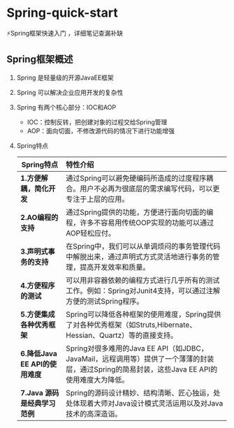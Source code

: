 # Spring-quick-start
⚡Spring框架快速入门 ，详细笔记查漏补缺

## Spring框架概述

1. Spring 是轻量级的开源JavaEE框架

2. Spring 可以解决企业应用开发的复杂性

3. Spring 有两个核心部分：IOC和AOP

   - IOC：控制反转，把创建对象的过程交给Spring管理
   - AOP：面向切面，不修改源代码的情况下进行功能增强

4. Spring特点

   | Spring特点                      | 特性介绍                                                     |
   | ------------------------------- | :----------------------------------------------------------- |
   | **1.方便解耦，简化开发**        | 通过Spring可以避免硬编码所造成的过度程序耦合。用户不必再为很底层的需求编写代码，可以更专注于上层的应用。 |
   | **2.AO编程的支持**              | 通过Spring提供的功能，方便进行面向切面的编程，许多不容易用传统OOP实现的功能可以通过AOP轻松应付。 |
   | **3.声明式事务的支持**          | 在Spring中，我们可以从单调烦闷的事务管理代码中解脱出来，通过声明式方式灵活地进行事务的管理，提高开发效率和质量。 |
   | **4.方便程序的测试**            | 可以用非容器依赖的编程方式进行几乎所有的测试工作。例如：Spring对Junit4支持，可以通过注解方便的测试Spring程序。 |
   | **5.方便集成各种优秀框架**      | Spring可以降低各种框架的使用难度，Spring提供了对各种优秀框架（如Struts,Hibernate、Hessian、Quartz）等的直接支持。 |
   | **6.降低Java EE API的使用难度** | Spring对很多难用的Java EE API（如JDBC，JavaMail，远程调用等）提供了一个薄薄的封装层，通过Spring的简易封装，这些Java EE API的使用难度大为降低。 |
   | **7.Java 源码是经典学习范例**   | Spring的源码设计精妙、结构清晰、匠心独运，处处体现着大师对Java设计模式灵活运用以及对Java技术的高深造诣。 |

   


